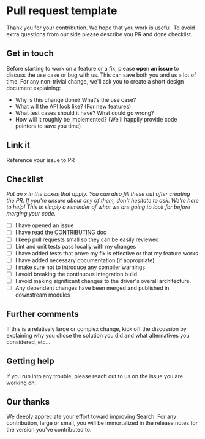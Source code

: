 # Pull request template

Thank you for your contribution. We hope that you work is useful. To avoid extra questions from our side please describe you PR and done checklist.

## Get in touch

Before starting to work on a feature or a fix, please **open an issue** to discuss the use case or bug with us. This can save both you and us a lot of time. For any non-trivial change, we'll ask you to create a short design document explaining:

- Why is this change done? What's the use case?
- What will the API look like? (For new features)
- What test cases should it have? What could go wrong?
- How will it roughly be implemented? (We'll happily provide code pointers to save you time)

## Link it

Reference your issue to PR

## Checklist

_Put an `x` in the boxes that apply. You can also fill these out after creating the PR. If you're unsure about any of them, don't hesitate to ask. We're here to help! This is simply a reminder of what we are going to look for before merging your code._

- [ ] I have opened an issue
- [ ] I have read the [CONTRIBUTING](https://github.com/cybercongress/congress/blob/master/.github/CONTRIBUTING.md) doc
- [ ] I keep pull requests small so they can be easily reviewed
- [ ] Lint and unit tests pass locally with my changes
- [ ] I have added tests that prove my fix is effective or that my feature works
- [ ] I have added necessary documentation (if appropriate)
- [ ] I make sure not to introduce any compiler warnings
- [ ] I avoid breaking the continuous integration build
- [ ] I avoid making significant changes to the driver's overall architecture.
- [ ] Any dependent changes have been merged and published in downstream modules

## Further comments

If this is a relatively large or complex change, kick off the discussion by explaining why you chose the solution you did and what alternatives you considered, etc...

## Getting help

If you run into any trouble, please reach out to us on the issue you are working on.

## Our thanks

We deeply appreciate your effort toward improving Search. For any contribution, large or small, you will be immortalized in the release notes for the version you've contributed to.
